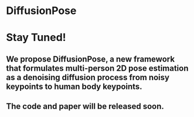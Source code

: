 # DiffusionPose

# Stay Tuned!
## We propose DiffusionPose, a new framework that formulates multi-person 2D pose estimation as a denoising diffusion process from noisy keypoints to human body keypoints.
## The code and paper will be released soon.
